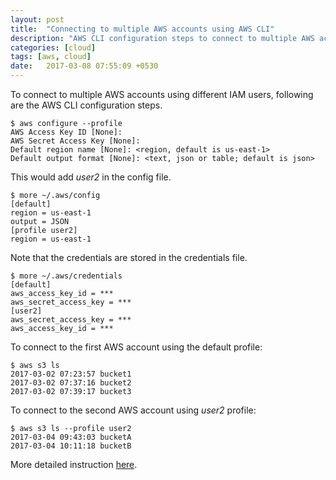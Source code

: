 ```yaml
---
layout: post
title:  "Connecting to multiple AWS accounts using AWS CLI"
description: "AWS CLI configuration steps to connect to multiple AWS accounts using different IAM users." 
categories: [cloud]
tags: [aws, cloud]
date:   2017-03-08 07:55:09 +0530
---
```

To connect to multiple AWS accounts using different IAM users, following are the AWS CLI configuration steps.

```
$ aws configure --profile
AWS Access Key ID [None]:
AWS Secret Access Key [None]:
Default region name [None]: <region, default is us-east-1>
Default output format [None]: <text, json or table; default is json>
```

This would add _user2_ in the config file.

```
$ more ~/.aws/config
[default]
region = us-east-1
output = JSON
[profile user2]
region = us-east-1
```

Note that the credentials are stored in the credentials file.

```
$ more ~/.aws/credentials
[default]
aws_access_key_id = ***
aws_secret_access_key = ***
[user2]
aws_secret_access_key = ***
aws_access_key_id = ***
```
To connect to the first AWS account using the default profile:

```
$ aws s3 ls
2017-03-02 07:23:57 bucket1
2017-03-02 07:37:16 bucket2
2017-03-02 07:39:17 bucket3
```

To connect to the second AWS account using _user2_ profile:

```
$ aws s3 ls --profile user2
2017-03-04 09:43:03 bucketA
2017-03-04 10:11:18 bucketB
```

More detailed instruction [here](http://docs.aws.amazon.com/cli/latest/userguide/cli-chap-getting-started.html).